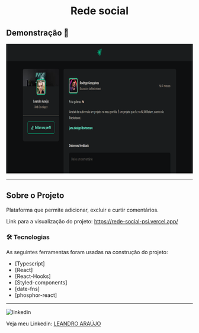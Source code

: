 <h1 style="text-align: center; font-weight: bold;">Rede social</h1>

## Demonstração 📸

<div align="center" >
  <img src="img-readme/rede-social.png" alt="demo-web" height="350">
</div>

---

## Sobre o Projeto

Plataforma que permite adicionar, excluir e curtir comentários.

Link para a visualização do projeto: https://rede-social-psi.vercel.app/

### 🛠 Tecnologias

As seguintes ferramentas foram usadas na construção do projeto:

- [Typescript]
- [React]
- [React-Hooks]
- [Styled-components]
- [date-fns]
- [phosphor-react]
---

<img src="https://github.com/leandro-araujo-silva/Proffy-FullStack/raw/master/github/linkedin.png" alt="linkedin" height="50">
<br />

Veja meu Linkedin: [LEANDRO ARAÚJO](http://www.linkedin.com/in/leandro-ara%C3%BAjo-da-silva-1660631b9)